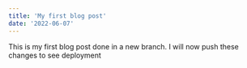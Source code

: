 ```yaml
---
title: 'My first blog post'
date: '2022-06-07'
---
```


This is my first blog post done in a new branch. I will now push these changes to see deployment